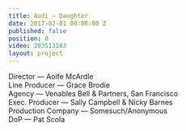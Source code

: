 ```yaml
---
title: Audi — Daughter
date: 2017-02-01 00:00:00 Z
published: false
position: 0
video: 203513103
layout: project
---
```


Director — Aoife McArdle  
Line Producer — Grace Brodie  
Agency — Venables Bell & Partners, San Francisco  
Exec. Producer — Sally Campbell & Nicky Barnes  
Production Company — Somesuch/Anonymous  
DoP — Pat Scola